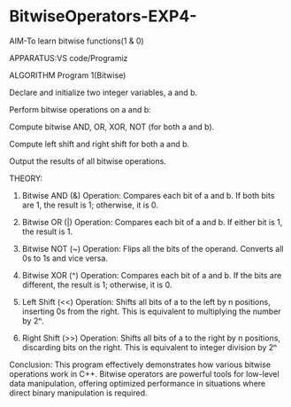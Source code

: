 # BitwiseOperators-EXP4-

AIM-To learn bitwise functions(1 & 0)

APPARATUS:VS code/Programiz

ALGORITHM
Program 1(Bitwise)

Declare and initialize two integer variables, a and b.

Perform bitwise operations on a and b:

Compute bitwise AND, OR, XOR, NOT (for both a and b).

Compute left shift and right shift for both a and b.

Output the results of all bitwise operations.

THEORY:

1. Bitwise AND (&)
Operation: Compares each bit of a and b. If both bits are 1, the result is 1; otherwise, it is 0.

2. Bitwise OR (|)
Operation: Compares each bit of a and b. If either bit is 1, the result is 1.

3. Bitwise NOT (~)
Operation: Flips all the bits of the operand. Converts all 0s to 1s and vice versa.

5. Bitwise XOR (^)
Operation: Compares each bit of a and b. If the bits are different, the result is 1; otherwise, it is 0.

6. Left Shift (<<)
Operation: Shifts all bits of a to the left by n positions, inserting 0s from the right. This is equivalent to multiplying the number by 2ⁿ.

8. Right Shift (>>) 
Operation: Shifts all bits of a to the right by n positions, discarding bits on the right. This is equivalent to integer division by 2ⁿ

Conclusion:
This program effectively demonstrates how various bitwise operations work in C++. Bitwise operators are powerful tools for low-level data manipulation, offering optimized performance in situations where direct binary manipulation is required.
